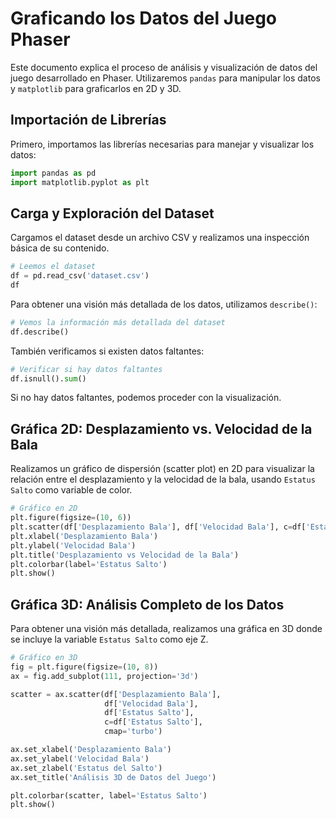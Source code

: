 # Graficando los Datos del Juego Phaser

Este documento explica el proceso de análisis y visualización de datos del juego desarrollado en Phaser. Utilizaremos `pandas` para manipular los datos y `matplotlib` para graficarlos en 2D y 3D.

## Importación de Librerías

Primero, importamos las librerías necesarias para manejar y visualizar los datos:

```python
import pandas as pd
import matplotlib.pyplot as plt
```

## Carga y Exploración del Dataset

Cargamos el dataset desde un archivo CSV y realizamos una inspección básica de su contenido.

```python
# Leemos el dataset
df = pd.read_csv('dataset.csv')
df
```

Para obtener una visión más detallada de los datos, utilizamos `describe()`:

```python
# Vemos la información más detallada del dataset
df.describe()
```

También verificamos si existen datos faltantes:

```python
# Verificar si hay datos faltantes
df.isnull().sum()
```

Si no hay datos faltantes, podemos proceder con la visualización.

## Gráfica 2D: Desplazamiento vs. Velocidad de la Bala

Realizamos un gráfico de dispersión (scatter plot) en 2D para visualizar la relación entre el desplazamiento y la velocidad de la bala, usando `Estatus Salto` como variable de color.

```python
# Gráfico en 2D
plt.figure(figsize=(10, 6))
plt.scatter(df['Desplazamiento Bala'], df['Velocidad Bala'], c=df['Estatus Salto'], cmap='managua')
plt.xlabel('Desplazamiento Bala')
plt.ylabel('Velocidad Bala')
plt.title('Desplazamiento vs Velocidad de la Bala')
plt.colorbar(label='Estatus Salto')
plt.show()
```

## Gráfica 3D: Análisis Completo de los Datos

Para obtener una visión más detallada, realizamos una gráfica en 3D donde se incluye la variable `Estatus Salto` como eje Z.

```python
# Gráfico en 3D
fig = plt.figure(figsize=(10, 8))
ax = fig.add_subplot(111, projection='3d')

scatter = ax.scatter(df['Desplazamiento Bala'],
                     df['Velocidad Bala'],
                     df['Estatus Salto'],
                     c=df['Estatus Salto'],
                     cmap='turbo')

ax.set_xlabel('Desplazamiento Bala')
ax.set_ylabel('Velocidad Bala')
ax.set_zlabel('Estatus del Salto')
ax.set_title('Análisis 3D de Datos del Juego')

plt.colorbar(scatter, label='Estatus Salto')
plt.show()
```


